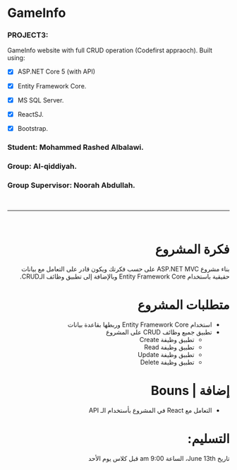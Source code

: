 # GameInfo

### PROJECT3: 
GameInfo website with full CRUD operation (Codefirst appraoch). Built using: 
- [x] ASP.NET Core 5 (with API)
- [x] Entity Framework Core.
- [x] MS SQL Server.
- [x] ReactSJ.
- [x] Bootstrap.


### <b> Student:</b>  Mohammed Rashed Albalawi.
### <b> Group:</b>  Al-qiddiyah.
### <b> Group Supervisor:</b>  Noorah Abdullah.


<br />
<hr />
<br />



<div dir="rtl" align="right">



# فكرة المشروع 

بناء مشروع ASP.NET MVC على حسب فكرتك ويكون قادر على التعامل مع بيانات حقيقية باستخدام Entity Framework Core وبالإضافة إلى تطبيق وظائف الـCRUD.

# متطلبات المشروع   
- استخدام Entity Framework Core وربطها بقاعدة بيانات
- تطبيق  جميع وظائف CRUD على المشروع
    - تطبيق وظيفة Create
    - تطبيق وظيفة  Read  
    - تطبيق وظيفة Update 
    - تطبيق وظيفة Delete 
# إضافة | Bouns 
- التعامل مع React في المشروع بأستخدام الـ API



 # التسليم:

تاريخ June 13th، الساعة 9:00 am
قبل كلاس يوم الأحد 
    
</div>
